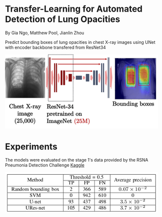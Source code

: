 # Transfer-Learning for Automated Detection of Lung Opacities

By Gia Ngo, Matthew Pool, Jianlin Zhou

Predict bounding boxes of lung opacities in chest X-ray images using UNet with encoder backbone transfered from ResNet34

![Overview](/images/overview.png)

# Experiments

The models were evaluated on the stage 1's data provided by the RSNA Pneumonia Detection Challenge [Kaggle](https://www.kaggle.com/c/rsna-pneumonia-detection-challenge)

![Result](/images/result.png)

